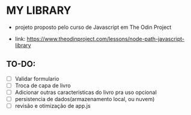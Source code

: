 # MY LIBRARY

- projeto proposto pelo curso de Javascript em  The Odin Project

-   link: https://www.theodinproject.com/lessons/node-path-javascript-library

## TO-DO:

- [ ] Validar formulario
- [ ] Troca de capa de livro
- [ ] Adicionar outras caracteristicas do livro pra uso opcional
- [ ] persistencia de dados(armazenamento local, ou nuvem)
- [ ] revisão e otimização de app.js
